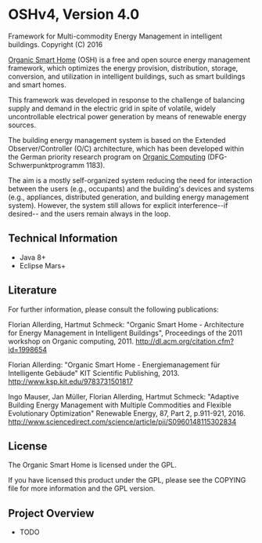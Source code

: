 # OSHv4, Version 4.0

Framework for Multi-commodity Energy Management in intelligent buildings.
Copyright (C) 2016

[Organic Smart Home](http://www.organicsmarthome.com) (OSH) is a free and open source energy management framework, which optimizes the energy provision, distribution, storage, conversion, and utilization in intelligent buildings, such as smart buildings and smart homes.

This framework was developed in response to the challenge of balancing supply and demand in the electric grid in spite of volatile, widely uncontrollable electrical power generation by means of renewable energy sources.

The building energy management system is based on the Extended Observer/Controller (O/C) architecture, which has been developed within the German priority research program on [Organic Computing](http://www.organic-computing.de) (DFG-Schwerpunktprogramm 1183).

The aim is a mostly self-organized system reducing the need for interaction between the users (e.g., occupants) and the building's devices and systems (e.g., appliances, distributed generation, and building energy management system). However, the system still allows for explicit interference--if desired-- and the users remain always in the loop.


## Technical Information

* Java 8+
* Eclipse Mars+


## Literature

For further information, please consult the following publications:

Florian Allerding, Hartmut Schmeck:
"Organic Smart Home - Architecture for Energy Management in Intelligent Buildings",
Proceedings of the 2011 workshop on Organic computing, 2011. 
http://dl.acm.org/citation.cfm?id=1998654

Florian Allerding:
"Organic Smart Home - Energiemanagement für Intelligente Gebäude"
KIT Scientific Publishing, 2013. 
http://www.ksp.kit.edu/9783731501817

Ingo Mauser, Jan Müller, Florian Allerding, Hartmut Schmeck:
"Adaptive Building Energy Management with Multiple Commodities and Flexible Evolutionary Optimization"
Renewable Energy, 87, Part 2, p.911-921, 2016.
http://www.sciencedirect.com/science/article/pii/S0960148115302834


## License

The Organic Smart Home is licensed under the GPL. 

If you have licensed this product under the GPL, please see the COPYING file for more information and the GPL version. 

## Project Overview

* TODO
